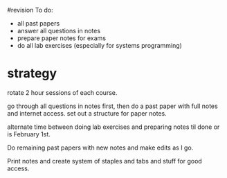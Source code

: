 #revision 
To do:
- all past papers
- answer all questions in notes
- prepare paper notes for exams
- do all lab exercises (especially for systems programming)

# strategy

rotate 2 hour sessions of each course.

go through all questions in notes first, then do a past paper with full notes and internet access.
set out a structure for paper notes.

alternate time between doing lab exercises and preparing notes til done or is February 1st.

Do remaining past papers with new notes and make edits as I go.

Print notes and create system of staples and tabs and stuff for good access.